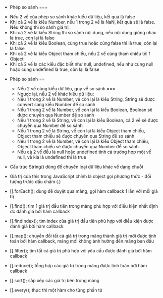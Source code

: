 - Phép so sánh ===

* Nếu 2 vế của phép so sánh khác kiểu dữ liệu, kết quả là false
* Khi cả 2 vế là kiểu Number, nếu 1 trong 2 vế là NaN, kết quả sẽ là false. Nếu không thì so sánh giá trị
* Khi cả 2 vế là kiểu String thì so sánh nội dung, nếu nội dung giống nhau là true, còn lại là false
* Khi cả 2 vế là kiểu Boolean, cùng true hoặc cùng false thì là true, còn lại là false
* Khi cả 2 về là kiểu Object tham chiếu, nếu 2 vế cùng tham chiếu tới 1 Object
* Khi cả 2 vế là các kiểu đặc biết như null, undefined, nếu như cùng null hoặc cùng undefined là true, còn lại là false

- Phép so sánh ==

  - Nếu 2 vế cùng kiểu dữ liệu, quy về so sánh ===
  - Ngược lại, nếu 2 vế khác kiểu dữ liệu:
  - Nếu 1 trong 2 vế là Number, vế còn lại là kiểu String, String sẽ được convert sang kiểu Number để so sánh
  - Nếu 1 trong 2 vế là Number, vế còn lại là kiểu Boolean, Boolean sẽ được chuyển qua Number để so sánh
  - Nếu 1 trong 2 vế là String, vế còn lại là kiểu Boolean, cả 2 vế sẽ được chuyển qua Number để so sánh
  - Nếu 1 trong 2 vế là String, vế còn lại là kiểu Object tham chiếu, Object tham chiếu sẽ được chuyển qua String để so sánh
  - Nếu 1 trong 2 vế là Number, vế còn lại là kiểu Object tham chiếu, Object tham chiếu sẽ được chuyển qua Number để so sánh
  - Nếu cả 2 vế đều là null hoặc undefined tính cả trường hợp một vế null, vế kia là undefined thì là true

- Cấu trúc String() dùng để chuyển loại dữ liệu khác về dạng chuỗi
- Giá trị của this trong JavaScript chính là object gọi phương thức - đối tượng trước dấu chấm (.)
- [].forEach(); dùng để duyệt qua mảng, gọi hàm callback 1 lần với mỗi giá trị
- [].find(); tìm 1 giá trị đầu tiên trong mảng phù hợp với điều kiện nhất định đc đánh giá bởi hàm callback
- [].findIndex(); tìm index của giá trị đầu tiên phù hợp với điều kiện được đánh giá bởi hàm callback
- [].map(); chuyển đổi tất cả giá trị trong mảng thành giá trị mới được tính toán bởi hàm callback, mảng mới không ảnh hưởng đến mảng ban đầu
- [].filter(); tìm tất cả giá trị phù hợp với yêu cầu được đánh giá bởi hàm callback
- [].reduce(); tổng hợp các giá trị trong mảng được tính toán bởi hàm callback
- [].sort(); sắp xếp các giá trị bên trong mảng
- [].every(); thực thi một hàm cho từng phần tử
